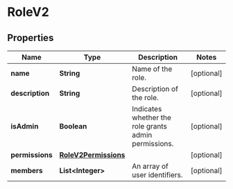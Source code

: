 

# RoleV2

## Properties

Name | Type | Description | Notes
------------ | ------------- | ------------- | -------------
**name** | **String** | Name of the role. |  [optional]
**description** | **String** | Description of the role. |  [optional]
**isAdmin** | **Boolean** | Indicates whether the role grants admin permissions. |  [optional]
**permissions** | [**RoleV2Permissions**](RoleV2Permissions.md) |  |  [optional]
**members** | **List&lt;Integer&gt;** | An array of user identifiers. |  [optional]



